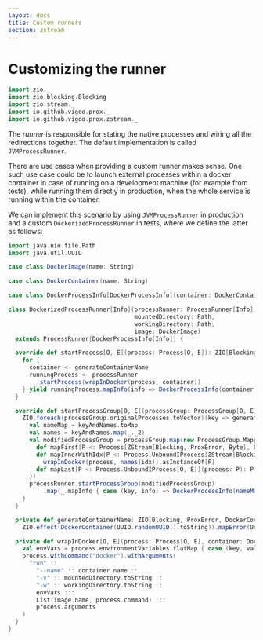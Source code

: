 ```yaml
---
layout: docs
title: Custom runners
section: zstream
---
```


# Customizing the runner

```scala mdoc:invisible
import zio._
import zio.blocking.Blocking
import zio.stream._
import io.github.vigoo.prox._
import io.github.vigoo.prox.zstream._
```

The _runner_ is responsible for stating the native processes and wiring all the redirections together. The default
implementation is called `JVMProcessRunner`.

There are use cases when providing a custom runner makes sense. One such use case could be to launch external processes
within a docker container in case of running on a development machine (for example from tests), while running them directly
in production, when the whole service is running within the container.

We can implement this scenario by using `JVMProcessRunner` in production and a custom `DockerizedProcessRunner` in tests,
where we define the latter as follows:

```scala mdoc
import java.nio.file.Path
import java.util.UUID

case class DockerImage(name: String)

case class DockerContainer(name: String)

case class DockerProcessInfo[DockerProcessInfo](container: DockerContainer, dockerProcessInfo: DockerProcessInfo)

class DockerizedProcessRunner[Info](processRunner: ProcessRunner[Info],
                                    mountedDirectory: Path,
                                    workingDirectory: Path,
                                    image: DockerImage)
  extends ProcessRunner[DockerProcessInfo[Info]] {

  override def startProcess[O, E](process: Process[O, E]): ZIO[Blocking, ProxError, RunningProcess[O, E, DockerProcessInfo[Info]]] = {
    for { 
      container <- generateContainerName
      runningProcess <- processRunner
        .startProcess(wrapInDocker(process, container))
    } yield runningProcess.mapInfo(info => DockerProcessInfo(container, info))
  }

  override def startProcessGroup[O, E](processGroup: ProcessGroup[O, E]): ZIO[Blocking, ProxError, RunningProcessGroup[O, E, DockerProcessInfo[Info]]] = {
    ZIO.foreach(processGroup.originalProcesses.toVector)(key => generateContainerName.map(c => key -> c)).flatMap { keyAndNames =>
      val nameMap = keyAndNames.toMap 
      val names = keyAndNames.map(_._2)
      val modifiedProcessGroup = processGroup.map(new ProcessGroup.Mapper[O, E] {
        def mapFirst[P <: Process[ZStream[Blocking, ProxError, Byte], E]](process: P): P = wrapInDocker(process, names.head).asInstanceOf[P]
        def mapInnerWithIdx[P <: Process.UnboundIProcess[ZStream[Blocking, ProxError, Byte], E]](process: P, idx: Int): P = 
          wrapInDocker(process, names(idx)).asInstanceOf[P]
        def mapLast[P <: Process.UnboundIProcess[O, E]](process: P): P = wrapInDocker(process, names.last).asInstanceOf[P]
      })
      processRunner.startProcessGroup(modifiedProcessGroup)
          .map(_.mapInfo { case (key, info) => DockerProcessInfo(nameMap(key), info) })
    }
  }

  private def generateContainerName: ZIO[Blocking, ProxError, DockerContainer] =
    ZIO.effect(DockerContainer(UUID.randomUUID().toString)).mapError(UnknownProxError)

  private def wrapInDocker[O, E](process: Process[O, E], container: DockerContainer): Process[O, E] = {
    val envVars = process.environmentVariables.flatMap { case (key, value) => List("-e", s"$key=$value") }.toList
    process.withCommand("docker").withArguments(
      "run" :: 
        "--name" :: container.name ::
        "-v" :: mountedDirectory.toString :: 
        "-w" :: workingDirectory.toString :: 
        envVars ::: 
        List(image.name, process.command) ::: 
        process.arguments
    )
  }
}
```
